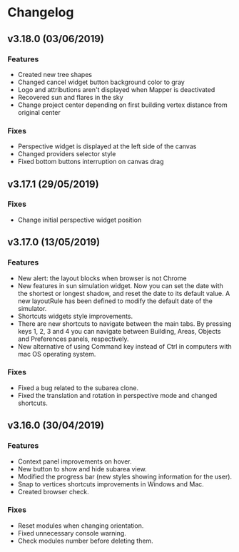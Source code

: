<div class="page-break"></div>

# Changelog

## v3.18.0 (03/06/2019)
### Features
- Created new tree shapes
- Changed cancel widget button background color to gray
- Logo and attributions aren't displayed when Mapper is deactivated
- Recovered sun and flares in the sky
- Change project center depending on first building vertex distance from original center

### Fixes
- Perspective widget is displayed at the left side of the canvas
- Changed providers selector style
- Fixed bottom buttons interruption on canvas drag


## v3.17.1 (29/05/2019)
### Fixes
- Change initial perspective widget position


## v3.17.0 (13/05/2019)
### Features
- New alert: the layout blocks when browser is not Chrome
- New features in sun simulation widget. Now you can set the date with the shortest or longest shadow, and reset the date to its default value. A new layoutRule has been defined to modify the default date of the simulator.
- Shortcuts widgets style improvements.
- There are new shortcuts to navigate between the main tabs. By pressing keys 1, 2, 3 and 4 you can navigate between Building, Areas, Objects and Preferences panels, respectively.
- New alternative of using Command key instead of Ctrl in computers with mac OS operating system.

### Fixes
- Fixed a bug related to the subarea clone.
- Fixed the translation and rotation in perspective mode and changed shortcuts.


## v3.16.0 (30/04/2019)
### Features
- Context panel improvements on hover.
- New button to show and hide subarea view.
- Modified the progress bar (new styles showing information for the user).
- Snap to vertices shortcuts improvements in Windows and Mac.
- Created browser check.

### Fixes
- Reset modules when changing orientation.
- Fixed unnecessary console warning.
- Check modules number before deleting them.
